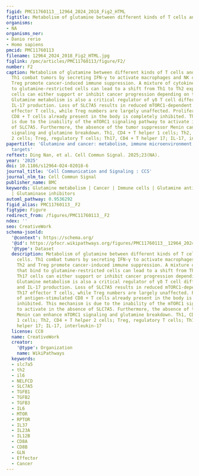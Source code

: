 ```yaml
---
figid: PMC11760113__12964_2024_2018_Fig2_HTML
figtitle: Metabolism of glutamine between different kinds of T cells and cancer cells
organisms:
- NA
organisms_ner:
- Danio rerio
- Homo sapiens
pmcid: PMC11760113
filename: 12964_2024_2018_Fig2_HTML.jpg
figlink: /pmc/articles/PMC11760113/figure/F2/
number: F2
caption: Metabolism of glutamine between different kinds of T cells and cancer cells.
  Th1 combat tumors by secreting IFN-γ to activate macrophages and NK cells. Th2 and
  Treg promote cancer-induced immune suppression. A mixture of cytokines that bind
  to glutamine-restricted cells can lead to a shift from Th1 to Th2 expression. Th17
  cells can either support or inhibit cancer progression depending on the context.
  Glutamine metabolism is also a critical regulator of γδ T cell differentiation and
  IL-17 production. Loss of SLC7A5 results in reduced mTORC1-dependent Th1 and Th17
  effector T cells, while Treg numbers are largely unaffected. Proliferation of antigen-stimulated
  CD8 + T cells already present in the body is completely inhibited. This mechanism
  is due to the inability of the mTORC1 signaling pathway to activate in the absence
  of SLC7A5. Furthermore, the absence of the tumor suppressor Menin can enhance mTORC1
  signaling and glutamine breakdown. Th1, CD4 + T helper 1 cells; Th2, CD4 + T helper
  2 cells; Treg, regulatory T cells; Th17, CD4 + T helper 17; IL-17, interleukin-17
papertitle: 'Glutamine and cancer: metabolism, immune microenvironment, and therapeutic
  targets'
reftext: Ding Nan, et al. Cell Commun Signal. 2025;23(NA).
year: '2025'
doi: 10.1186/s12964-024-02018-6
journal_title: 'Cell Communication and Signaling : CCS'
journal_nlm_ta: Cell Commun Signal
publisher_name: BMC
keywords: Glutamine metabolism | Cancer | Immune cells | Glutamine antimetabolites
  | Glutaminase inhibitors
automl_pathway: 0.9536292
figid_alias: PMC11760113__F2
figtype: Figure
redirect_from: /figures/PMC11760113__F2
ndex: ''
seo: CreativeWork
schema-jsonld:
  '@context': https://schema.org/
  '@id': https://pfocr.wikipathways.org/figures/PMC11760113__12964_2024_2018_Fig2_HTML.html
  '@type': Dataset
  description: Metabolism of glutamine between different kinds of T cells and cancer
    cells. Th1 combat tumors by secreting IFN-γ to activate macrophages and NK cells.
    Th2 and Treg promote cancer-induced immune suppression. A mixture of cytokines
    that bind to glutamine-restricted cells can lead to a shift from Th1 to Th2 expression.
    Th17 cells can either support or inhibit cancer progression depending on the context.
    Glutamine metabolism is also a critical regulator of γδ T cell differentiation
    and IL-17 production. Loss of SLC7A5 results in reduced mTORC1-dependent Th1 and
    Th17 effector T cells, while Treg numbers are largely unaffected. Proliferation
    of antigen-stimulated CD8 + T cells already present in the body is completely
    inhibited. This mechanism is due to the inability of the mTORC1 signaling pathway
    to activate in the absence of SLC7A5. Furthermore, the absence of the tumor suppressor
    Menin can enhance mTORC1 signaling and glutamine breakdown. Th1, CD4 + T helper
    1 cells; Th2, CD4 + T helper 2 cells; Treg, regulatory T cells; Th17, CD4 + T
    helper 17; IL-17, interleukin-17
  license: CC0
  name: CreativeWork
  creator:
    '@type': Organization
    name: WikiPathways
  keywords:
  - slc7a5
  - th2
  - il6
  - NELFCD
  - SLC7A5
  - TGFB1
  - TGFB2
  - TGFB3
  - IL6
  - MTOR
  - RPTOR
  - IL37
  - IL23A
  - IL12B
  - CD8A
  - CD8B
  - GLN
  - Effector
  - Cancer
---
```

